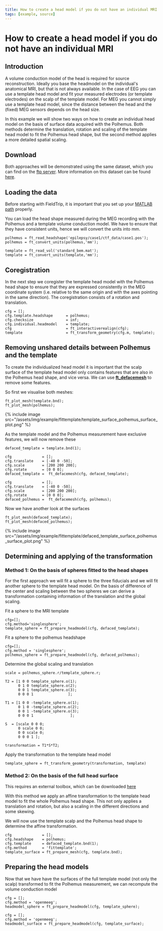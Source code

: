 ```yaml
---
title: How to create a head model if you do not have an individual MRI
tags: [example, source]
---
```


# How to create a head model if you do not have an individual MRI

## Introduction

A volume conduction model of the head is required for source reconstruction. Ideally you base the
headmodel on the individual's anatomical MRI, but that is not always available. In the case of EEG you can use a template head model and fit your measured electrodes (or template electrodes) on the scalp of the template model. For MEG you cannot simply use a template head model, since the distance between the head and the (fixed) MEG sensors depends on the head size.

In this example we will show two ways on how to create an individual head model on the basis of surface
data acquired with the Polhemus. Both methods determine the translation, rotation and scaling of the
template head model to fit the Polhemus head shape, but the second method applies a more detailed spatial scaling.

## Download

Both approaches will be demonstrated using the same dataset, which you can find on the
[ftp server](ftp://ftp.fieldtriptoolbox.org/pub/fieldtrip/tutorial/epilepsy). More
information on this dataset can be found [here](/tutorial/epilepsy/).

## Loading the data

Before starting with FieldTrip, it is important that you set up your
[MATLAB path](/faq/should_i_add_fieldtrip_with_all_subdirectories_to_my_matlab_path) properly.

You can load the head shape measured during the MEG recording with the Polhemus and a
template volume conduction model. We have to ensure that they have consistent units, hence
we will convert the units into mm.

    polhemus = ft_read_headshape('epilepsy/case1/ctf_data/case1.pos');
    polhemus = ft_convert_units(polhemus,'mm');

    template = ft_read_vol('standard_bem.mat');
    template = ft_convert_units(template,'mm');

## Coregistration

In the next step we coregister the template head model with the Polhemus head shape to ensure that they are expressed consistently in the MEG coordinate system (i.e. relative to the same origin and with the axes pointing in the same direction). The coregistration consists of a rotation and translation.

    cfg = [];
    cfg.template.headshape      = polhemus;
    cfg.checksize               = inf;
    cfg.individual.headmodel    = template;
    cfg                         = ft_interactiverealign(cfg);
    template                    = ft_transform_geometry(cfg.m, template);

## Removing unshared details between Polhemus and the template

To create the individualized head model it is important that the scalp
surface of the template head model only contains features that are also in the Polhemus head
shape, and vice versa. We can use **[ft_defacemesh](/reference/ft_defacemesh)** to remove some features.

So first we visualise both meshes:

    ft_plot_mesh(template.bnd);  
    ft_plot_mesh(polhemus);  

{% include image src="/assets/img/example/fittemplate/template_surface_polhemus_surface_plot.png" %}

As the template model and the Polhemus measurement have exclusive features, we will now remove these  

    defaced_template = template.bnd(1);  

    cfg              = [];
    cfg.translate    = [-40 0 -50];
    cfg.scale        = [200 200 200];
    cfg.rotate       = [0 0 0];
    defaced_template =  ft_defacemesh(cfg, defaced_template);

    cfg              = [];
    cfg.translate    = [-40 0 -50];
    cfg.scale        = [200 200 200];
    cfg.rotate       = [0 0 0];
    defaced_polhemus =  ft_defacemesh(cfg, polhemus);

Now we have another look at the surfaces

    ft_plot_mesh(defaced_template);  
    ft_plot_mesh(defaced_polhemus);  

{% include image src="/assets/img/example/fittemplate/defaced_template_surface_polhemus_surface_plot.png" %}


## Determining and applying of the transformation

### Method 1: On the basis of spheres fitted to the head shapes

For the first approach we will fit a sphere to the three fiducials and we will fit another sphere to the template head model. On the basis of difference of the center and scaling between the two spheres we can derive a transformation containing information of the translation and the global scaling.

Fit a sphere to the MRI template

    cfg=[];
    cfg.method='singlesphere';
    template_sphere = ft_prepare_headmodel(cfg, defaced_template);

Fit a sphere to the polhemus headshape

    cfg=[];
    cfg.method = 'singlesphere';
    polhemus_sphere = ft_prepare_headmodel(cfg, defaced_polhemus);

Determine the global scaling and translation

    scale = polhemus_sphere.r/template_sphere.r;

    T2 = [1 0 0 template_sphere.o(1);
          0 1 0 template_sphere.o(2);
          0 0 1 template_sphere.o(3);
          0 0 0 1                ];

    T1 = [1 0 0 -template_sphere.o(1);
          0 1 0 -template_sphere.o(2);
          0 0 1 -template_sphere.o(3);
          0 0 0 1                 ];

    S  = [scale 0 0 0;
          0 scale 0 0;
          0 0 scale 0;
          0 0 0 1 ];

    transformation = T1*S*T2;

Apply the transformation to the template head model

    template_sphere = ft_transform_geometry(transformation, template)

### Method 2: On the basis of the full head surface

This requires an external toolbox, which can be downloaded [here](https://sites.google.com/site/myronenko/research/cpd)

With this method we apply an affine transformation to the template head model to fit the
whole Polhemus head shape.  This not only applies a translation and rotation, but also a
scaling in the different directions and some skewing.

We will now use the template scalp and the Polhemus head shape to determine the
affine transformation.

    cfg              = [];
    cfg.headshape    = polhemus;
    cfg.template     = defaced_template.bnd(1);
    cfg.method       = 'fittemplate';
    template_surface = ft_prepare_mesh(cfg, template.bnd);

## Preparing the head models

Now that we have have the surfaces of the full template model (not only the scalp) transformed to fit the Polhemus measurement, we can recompute the volume conduction model

    cfg = [];
    cfg.method = 'openmeeg';
    headmodel_sphere = ft_prepare_headmodel(cfg, template_sphere);

    cfg = [];
    cfg.method = 'openmeeg';
    headmodel_surface = ft_prepare_headmodel(cfg, template_surface);    
